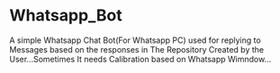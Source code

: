 # Whatsapp_Bot
A simple Whatsapp Chat Bot(For Whatsapp PC) used for replying to Messages based on the responses in The Repository Created by the User...Sometimes It needs Calibration based on Whatsapp Wimndow...
